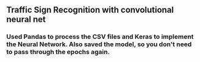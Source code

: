
## Traffic Sign Recognition with convolutional neural net
### Used Pandas to process the CSV files and Keras to implement the Neural Network. Also saved the model, so you don't need to pass through the epochs again.
